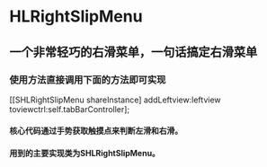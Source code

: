 # HLRightSlipMenu
## 一个非常轻巧的右滑菜单，一句话搞定右滑菜单
### 使用方法直接调用下面的方法即可实现   
[[SHLRightSlipMenu shareInstance] addLeftview:leftview toviewctrl:self.tabBarController];
#### 核心代码通过手势获取触摸点来判断左滑和右滑。
#### 用到的主要实现类为SHLRightSlipMenu。
